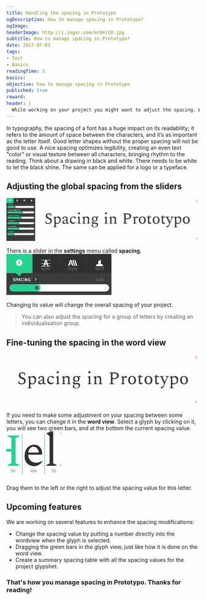 ```yaml
---
title: Handling the spacing in Prototypo
ogDescription: How to manage spacing in Prototypo?
ogImage:
headerImage: http://i.imgur.com/mr6XrCO.jpg
subtitle: How to manage spacing in Prototypo?
date: 2017-07-03
tags:
- Text
- Basics
readingTime: 5
basics:
objective: how to manage spacing in Prototypo
published: true
reward:
header: |
  While working on your project you might want to adjust the spacing. We will show you how to do it from two ways inside the app.
---
```


In typography, the spacing of a font has a huge impact on its readability; it refers to the amount of space between the characters, and it’s as important as the letter itself.
Good letter shapes without the proper spacing will not be good to use.
A nice spacing optimizes legibility, creating an even text "color" or visual texture between all characters, bringing rhythm to the reading.
Think about a drawing in black and white. There needs to be white to let the black shine. The same can be applied for a logo or a typeface.

## Adjusting the global spacing from the sliders
![Spacing - Slider header](spacing-sliders.gif)

There is a slider in the **settings** menu called **spacing**.
![Spacing - Spacing slider](spacing-slider.jpg)

Changing its value will change the overall spacing of your project.

> You can also adjust the spacing for a group of letters by creating an individualisation group.

## Fine-tuning the spacing in the word view
![Spacing - Wordview header](spacing-wordview.gif)

If you need to make some adjustment on your spacing between some letters, you can change it in the **word view**.
Select a glyph by clicking on it, you will see two green bars, and at the bottom the current spacing value.
![Spacing - Spacing ui in the wordview](usingspacing-wordui.jpg)

Drag them to the left or the right to adjust the spacing value for this letter.

## Upcoming features

We are working on several features to enhance the spacing modifications:

* Change the spacing value by putting a number directly into the wordview when the glyph is selected.
* Dragging the green bars in the glyph view, just like how it is done on the word view.
* Create a summary spacing table with all the spacing values for the project glypshet.

### That's how you manage spacing in Prototypo. Thanks for reading!
